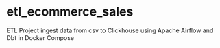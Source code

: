 # etl_ecommerce_sales
ETL Project ingest data from csv to Clickhouse using Apache Airflow and Dbt in Docker Compose
